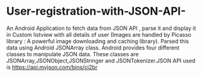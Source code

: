 # User-registration-with-JSON-API-
An Android Application to fetch data from JSON API , parse it and display it in Custom listview with all details of user (Images are handled by Picasso library :  A powerful image downloading and caching library).
Parsed this data using Android JSONArray class. Android provides four different classes to manipulate JSON data. These classes are JSONArray,JSONObject,JSONStringer and JSONTokenizer.JSON API used is https://api.myjson.com/bins/cj2br
